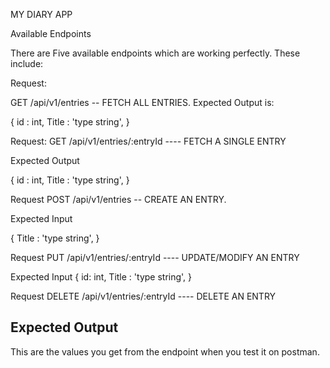 MY DIARY APP

Available Endpoints

There are Five available endpoints which are working perfectly. These include:

Request:

GET /api/v1/entries -- FETCH ALL ENTRIES.
Expected Output is:

{
id : int,
Title : 'type string',
}

Request:
GET /api/v1/entries/:entryId ---- FETCH A SINGLE ENTRY

Expected Output

{
id : int,
Title : 'type string',
}

Request
POST /api/v1/entries -- CREATE AN ENTRY.

Expected Input

{
Title : 'type string',
}

Request
PUT /api/v1/entries/:entryId ---- UPDATE/MODIFY AN ENTRY

Expected Input
{
id: int,
Title : 'type string',
}

Request
DELETE /api/v1/entries/:entryId ----  DELETE AN ENTRY

Expected Output
---    
This are the values you get from the endpoint when you test it on postman.
